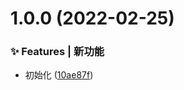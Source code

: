 # 1.0.0 (2022-02-25)


### ✨ Features | 新功能

* 初始化 ([10ae87f](https://gitee.com/Y_onghu/simple-json/commit/10ae87f))



